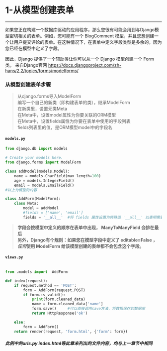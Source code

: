 # 1-从模型创建表单

----

如果您正在构建一个数据库驱动的应用程序，那么您很有可能会用到与Django模型密切相关的表单。例如，您可能有一个 BlogComment 模型，并且您想创建一个让用户提交评论的表单。在这种情况下，在表单中定义字段类型是多余的，因为您已经在模型中定义了字段。

因此，Django 提供了一个辅助类让你可以从一个 Django 模型创建一个 Form 类。
来自Django官网 <https://docs.djangoproject.com/zh-hans/2.2/topics/forms/modelforms/>

### 从模型创建表单步骤
>从django.forms导入ModelForm  
编写一个自己的新类（即构建表单的类），继承ModelForm  
在新类里，设置元类Meta  
在Meta中，设置model属性为你要关联的ORM模型  
在Meta中，设置fields属性为你要在表单中使用的字段列表  
fields列表里的值，是ORM模型model中的字段名  

#### `models.py`
```python
from django.db import models

# Create your models here.
from django.forms import ModelForm

class addModel(models.Model):
    name = models.CharField(max_length=100)
    age = models.IntegerField()
    email = models.EmailField()
#以上为模型的内容

class AddForm(ModelForm):
    class Meta:
        model = addModel
        #fields = ['name', 'email']
        fields = '__all__'  #将 fields 属性设置为特殊值 '__all__' 以表明需要使用模型中的所有字段
```
>**字段会按模型中定义的顺序在表单中出现， ManyToManyField 会排在最后  
另外，Django有个规则：如果您在模型字段中定义了 editable=False ， *任何*使用 ModelForm 给该模型创建的表单都不会包含这个字段。**


#### `views.py`

```python

from .models import  AddForm

def index(request):
    if request.method == 'POST': 
        form = AddForm(request.POST)  
        if form.is_valid():  
            print(form.cleaned_data)   
            name = form.cleaned_data['name']   
            form.save()     #可以直接调用save方法，将数据保存到数据库
            return HttpResponse('ok')

    else:  
        form = AddForm()
    return render(request, 'form.html', {'form': form})
```

##### 此例中的urls.py index.html等此章未列出的文件内容，均与上一章节中相同